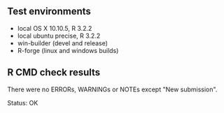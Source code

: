 ## Test environments
* local OS X 10.10.5, R 3.2.2
* local ubuntu precise, R 3.2.2
* win-builder (devel and release)
* R-forge (linux and windows builds)

## R CMD check results
There were no ERRORs, WARNINGs or NOTEs except
"New submission".

Status: OK
